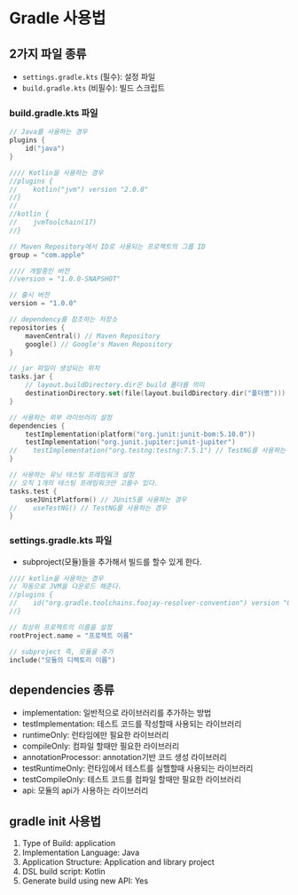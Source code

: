 # Gradle 사용법

## 2가지 파일 종류
- `settings.gradle.kts` (필수): 설정 파일
- `build.gradle.kts` (비필수): 빌드 스크립트

### build.gradle.kts 파일
```kotlin
// Java를 사용하는 경우
plugins {
    id("java")
}

//// Kotlin을 사용하는 경우
//plugins {
//    kotlin("jvm") version "2.0.0"
//}
//
//kotlin {
//    jvmToolchain(17)
//}

// Maven Repository에서 ID로 사용되는 프로젝트의 그룹 ID
group = "com.apple"

//// 개발중인 버전
//version = "1.0.0-SNAPSHOT"

// 출시 버전
version = "1.0.0"

// dependency를 참조하는 저장소
repositories {
    mavenCentral() // Maven Repository
    google() // Google's Maven Repository
}

// jar 파일이 생성되는 위치
tasks.jar {
    // layout.buildDirectory.dir은 build 폴더를 의미
    destinationDirectory.set(file(layout.buildDirectory.dir("폴더명")))
}

// 사용하는 외부 라이브러리 설정
dependencies {
    testImplementation(platform("org.junit:junit-bom:5.10.0"))
    testImplementation("org.junit.jupiter:junit-jupiter")
//    testImplementation("org.testng:testng:7.5.1") // TestNG를 사용하는 경우
}

// 사용하는 유닛 테스팅 프레임워크 설정
// 오직 1개의 테스팅 프레임워크만 고를수 있다.
tasks.test {
    useJUnitPlatform() // JUnit5를 사용하는 경우
//    useTestNG() // TestNG를 사용하는 경우
}
```

### settings.gradle.kts 파일
- subproject(모듈)들을 추가해서 빌드를 할수 있게 한다.
```kotlin
//// kotlin을 사용하는 경우
// 자동으로 JVM을 다운로드 해준다.
//plugins {
//    id("org.gradle.toolchains.foojay-resolver-convention") version "0.8.0"
//}

// 최상위 프로젝트의 이름을 설정
rootProject.name = "프로젝트 이름"

// subproject 즉, 모듈을 추가
include("모듈의 디렉토리 이름")
```

## dependencies 종류
- implementation: 일반적으로 라이브러리를 추가하는 방법
- testImplementation: 테스트 코드를 작성할때 사용되는 라이브러리
- runtimeOnly: 런타임에만 필요한 라이브러리
- compileOnly: 컴파일 할때만 필요한 라이브러리
- annotationProcessor: annotation기반 코드 생성 라이브러리
- testRuntimeOnly: 런타임에서 테스트를 실핼할때 사용되는 라이브러리
- testCompileOnly: 테스트 코드를 컴파일 할때만 필요한 라이브러리
- api: 모듈의 api가 사용하는 라이브러리

## gradle init 사용법
1) Type of Build: application
2) Implementation Language: Java
3) Application Structure: Application and library project
4) DSL build script: Kotlin
5) Generate build using new API: Yes